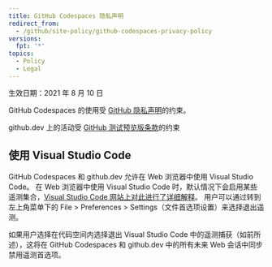 ```yaml
---
title: GitHub Codespaces 隐私声明
redirect_from:
  - /github/site-policy/github-codespaces-privacy-policy
versions:
  fpt: '*'
topics:
  - Policy
  - Legal
---
```


生效日期：2021 年 8 月 10 日

GitHub Codespaces 的使用受 [GitHub 隐私声明](/github/site-policy/github-privacy-statement)的约束。

github.dev 上的活动受 [GitHub 测试预览版条款](/github/site-policy/github-terms-of-service#j-beta-previews)的约束

## 使用 Visual Studio Code

GitHub Codespaces 和 github.dev 允许在 Web 浏览器中使用 Visual Studio Code。 在 Web 浏览器中使用 Visual Studio Code 时，默认情况下会启用某些遥测集合，[Visual Studio Code 网站上对此进行了详细解释](https://code.visualstudio.com/docs/getstarted/telemetry)。 用户可以通过转到左上角菜单下的 File > Preferences > Settings（文件首选项设置）来选择退出遥测。

如果用户选择在代码空间内选择退出 Visual Studio Code 中的遥测捕获（如前所述），这将在 GitHub Codespaces 和 github.dev 中的所有未来 Web 会话中同步禁用遥测首选项。
